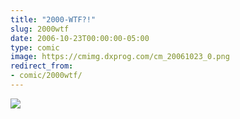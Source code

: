 ```yaml
---
title: "2000-WTF?!"
slug: 2000wtf
date: 2006-10-23T00:00:00-05:00
type: comic
image: https://cmimg.dxprog.com/cm_20061023_0.png
redirect_from:
- comic/2000wtf/
---
```

[![](https://cmimg.dxprog.com/cm_20061023_0.png)](https://cmimg.dxprog.com/cm_20061023_0.png)


